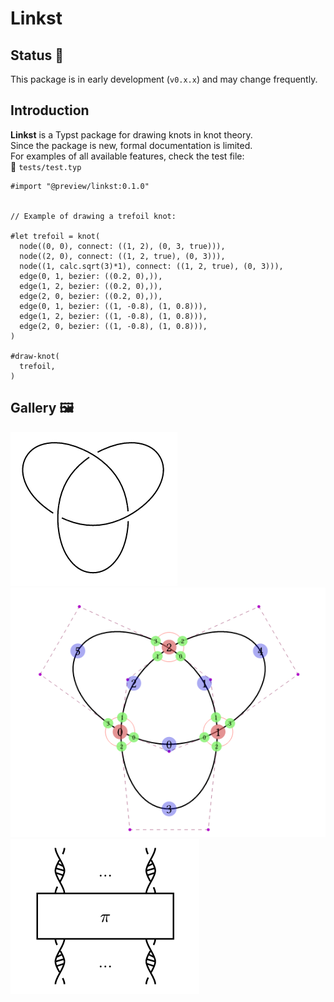 # Linkst

## Status 🚧  

This package is in early development (`v0.x.x`) and may change frequently.

## Introduction  

**Linkst** is a Typst package for drawing knots in knot theory.  
Since the package is new, formal documentation is limited.  
For examples of all available features, check the test file:  
📄 `tests/test.typ`

```typst
#import "@preview/linkst:0.1.0"


// Example of drawing a trefoil knot:

#let trefoil = knot(
  node((0, 0), connect: ((1, 2), (0, 3, true))),
  node((2, 0), connect: ((1, 2, true), (0, 3))),
  node((1, calc.sqrt(3)*1), connect: ((1, 2, true), (0, 3))),
  edge(0, 1, bezier: ((0.2, 0),)),
  edge(1, 2, bezier: ((0.2, 0),)),
  edge(2, 0, bezier: ((0.2, 0),)),
  edge(0, 1, bezier: ((1, -0.8), (1, 0.8))),
  edge(1, 2, bezier: ((1, -0.8), (1, 0.8))),
  edge(2, 0, bezier: ((1, -0.8), (1, 0.8))),
)

#draw-knot(
  trefoil,
)
```

## Gallery 🖼️

![Sample Image](gallery/trefoil.png)
![Sample Image](gallery/trefoil-debug.png)
![Sample Image](gallery/coupon.png)
